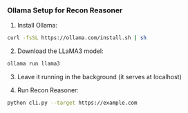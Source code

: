 ### Ollama Setup for Recon Reasoner

1. Install Ollama:
```bash
curl -fsSL https://ollama.com/install.sh | sh
```

2. Download the LLaMA3 model:
```bash 
ollama run llama3
```

3. Leave it running in the background (it serves at localhost)

4. Run Recon Reasoner:
```bash
python cli.py --target https://example.com
```